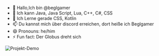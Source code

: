 - 👋 Hallo,Ich bin @beglgamer
- 👀 Ich kann Java, Java Script, Lua, C++, C#, CSS
- 🌱 Ich Lerne gerade CSS, Kotlin
- 📫 Du kannst mich über discord erreichen, dort heiße ich Beglgamer
- 😄 Pronouns: he/him
- ⚡ Fun fact: Der Globus dreht sich

![Projekt-Demo](https://media2.giphy.com/media/v1.Y2lkPTc5MGI3NjExeDEzZ3UxbTBzNjdqdndldmVjaHh6bDVuaXI2YW84eTRxcHNtNG1mMiZlcD12MV9pbnRlcm5hbF9naWZfYnlfaWQmY3Q9Zw/L1R1tvI9svkIWwpVYr/giphy.gif)
